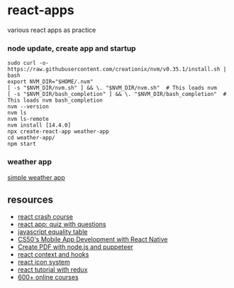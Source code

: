 # react-apps
various react apps as practice

### node update, create app and startup

```console
sudo curl -o- https://raw.githubusercontent.com/creationix/nvm/v0.35.1/install.sh | bash
export NVM_DIR="$HOME/.nvm"
[ -s "$NVM_DIR/nvm.sh" ] && \. "$NVM_DIR/nvm.sh"  # This loads nvm
[ -s "$NVM_DIR/bash_completion" ] && \. "$NVM_DIR/bash_completion"  # This loads nvm bash_completion
nvm --version
nvm ls
nvm ls-remote
nvm install [14.4.0]
npx create-react-app weather-app
cd weather-app/
npm start
```

### weather app
[simple weather app](https://dev.to/kgprajwal/learn-react-by-building-a-weather-app-3229)

## resources
- [react crash course](https://www.youtube.com/watch?v=sBws8MSXN7A)
- [react app: quiz with questions](https://www.youtube.com/watch?v=F2JCjVSZlG0)
- [javascript equality table](https://github.com/dorey/Javascript-Equality-Table)
- [CS50's Mobile App Development with React Native](https://courses.edx.org/courses/course-v1:HarvardX+CS50M+Mobile/course/)
- [Create PDF with node.js and puppeteer](https://dev.to/reverentgeek/convert-text-html-to-pdf-with-node-js-and-puppeteer-4c53)
- [react context and hooks](https://www.tutorialist.io/tutorials/react-context-and-hooks-tutorial-the-net-ninja)
- [react icon system](https://varun.ca/react-icon-system/)
- [react tutorial with redux](https://www.tutorialist.io/tutorials/complete-react-tutorial-with-redux-the-net-ninja)
- [600+ online courses](https://www.freecodecamp.org/news/free-online-programming-cs-courses/)

